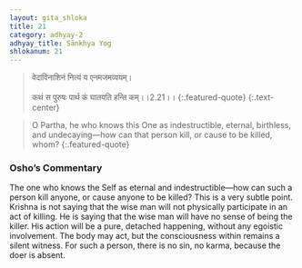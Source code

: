 ```yaml
---
layout: gita_shloka
title: 21
category: adhyay-2
adhyay_title: Sānkhya Yog
shlokanum: 21
---
```


> वेदाविनाशिनं नित्यं य एनमजमव्ययम्।<br><br>कथं स पुरुषः पार्थ कं घातयति हन्ति कम्।।2.21।।
{:.featured-quote} 
{:.text-center}

> O Partha, he who knows this One as indestructible, eternal, birthless, and undecaying—how can that person kill, or cause to be killed, whom?
{:.featured-quote}

### Osho’s Commentary
The one who knows the Self as eternal and indestructible—how can such a person kill anyone, or cause anyone to be killed?
This is a very subtle point. Krishna is not saying that the wise man will not physically participate in an act of killing. He is saying that the wise man will have no sense of being the killer.
His action will be a pure, detached happening, without any egoistic involvement. The body may act, but the consciousness within remains a silent witness. For such a person, there is no sin, no karma, because the doer is absent.
